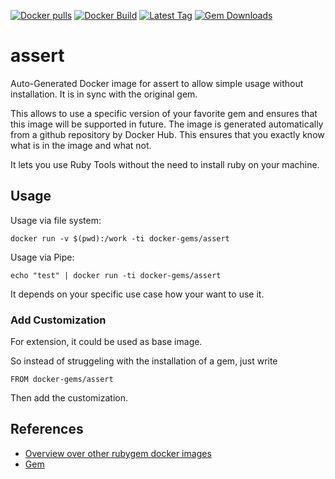 [![Docker pulls](https://img.shields.io/docker/pulls/rubygem/assert.svg)](https://hub.docker.com/r/rubygem/assert/)
[![Docker Build](https://img.shields.io/docker/automated/rubygem/assert.svg)](https://hub.docker.com/r/rubygem/assert/)
[![Latest Tag](https://img.shields.io/github/tag/docker-rubygem/assert.svg)](https://hub.docker.com/r/rubygem/assert/)
[![Gem Downloads](https://img.shields.io/gem/dt/assert.svg)](https://rubygems.org/gems/assert/)
# assert

Auto-Generated Docker image for assert to allow simple usage without installation.
It is in sync with the original gem.

This allows to use a specific version of your favorite gem and ensures that this image will be supported in future.
The image is generated automatically from a github repository by Docker Hub.
This ensures that you exactly know what is in the image and what not.

It lets you use Ruby Tools without the need to install ruby on your machine.

## Usage

Usage via file system:

`docker run -v $(pwd):/work -ti docker-gems/assert`

Usage via Pipe:

`echo "test" | docker run -ti docker-gems/assert`

It depends on your specific use case how your want to use it.

### Add Customization

For extension, it could be used as base image.

So instead of struggeling with the installation of a gem, just write

`FROM docker-gems/assert`

Then add the customization.

## References

 - [Overview over other rubygem docker images](https://github.com/thinkbot/docker-rubygem)
 - [Gem](https://rubygems.org/gems/assert/)
